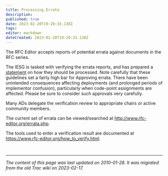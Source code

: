 ```yaml
---
title: Processing Errata
description: 
published: true
date: 2023-02-20T19:20:33.138Z
tags: 
editor: markdown
dateCreated: 2023-02-20T19:20:33.138Z
---
```


 The RFC Editor accepts reports of potential errata against documents in the RFC series.

The IESG is tasked with verifying the errata reports, and has prepared a [statement](http://www.ietf.org/iesg/statement/errata-processing.html) on how they should be processed. Note carefully that these guidelines set a fairly high bar for Approving errata. There have been unintended consequences affecting deployments (and prolonged periods of implementor confusion), particularly when code-point assignments are affected. Please be sure to consider such approvals very carefully.

Many ADs delegate the verification review to appropriate chairs or active community members.

The current set of errata can be viewed/searched at http://www.rfc-editor.org/errata.php.

The tools used to enter a verification result are documented at https://www.rfc-editor.org/how_to_verify.html.


&nbsp;
&nbsp;
&nbsp;

---

*The content of this page was last updated on 2010-01-28. It was migrated from the old Trac wiki on 2023-02-17.*